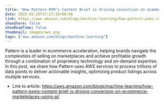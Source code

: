 ```yaml
---
title: "How Pattern PXM’s Content Brief is driving conversion on ecommerce marketplaces using AI"
date: 2025-02-26T17:27:39+00:00
link: https://aws.amazon.com/blogs/machine-learning/how-pattern-pxms-content-brief-is-driving-conversion-on-ecommerce-marketplaces-using-ai/
showShare: false
showReadTime: false
thumbnail: images/aws.png
tags: ["aws.amazon.com/blogs/machine-learning"]
---
```

Pattern is a leader in ecommerce acceleration, helping brands navigate the complexities of selling on marketplaces and achieve profitable growth through a combination of proprietary technology and on-demand expertise. In this post, we share how Pattern uses AWS services to process trillions of data points to deliver actionable insights, optimizing product listings across multiple services.

- Link to article: https://aws.amazon.com/blogs/machine-learning/how-pattern-pxms-content-brief-is-driving-conversion-on-ecommerce-marketplaces-using-ai/
